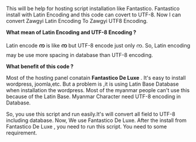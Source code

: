 This will be help for hosting script installation like Fantastico. Fantastico install with Latin Encoding and this code can covert to UTF-8.
Now I can convert Zawgyi Latin Encoding To Zawgyi UTF8 Encoding.

**What mean of Latin Encoding and UTF-8 Encoding ?**

Latin encode **က** is like **&#4096;** but UTF-8 encode just only က. So, Latin encoding may be use more spacing in database than UTF-8 encoding.

**What benefit of this code ?**

Most of the hosting panel conatain **Fantastico De Luxe** . It's easy to install wordpress, joomla,etc. But a problem is ,it is using Latin Base Database when installation the wordpress. Most of the myanmar people can't use this because of the Latin Base. Myanmar Character need UTF-8 encoding in Database.

So, you use this script and run easily.It's will convert all field to UTF-8 including database. Now, We use Fantastico De Luxe. After the install from Fantastico De Luxe , you need to run this script. You need to some requirement.